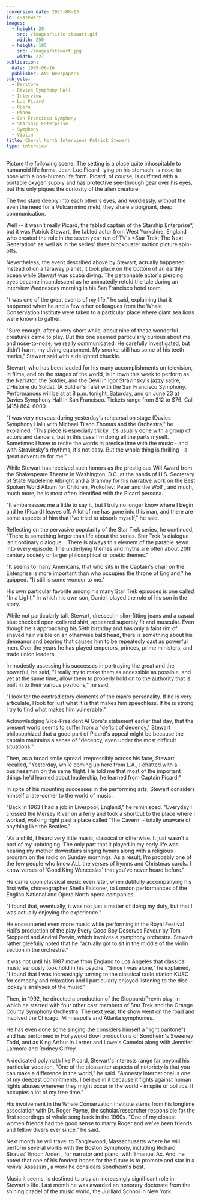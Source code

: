 ```yaml
---
conversion date: 2025-08-13
id: c-stewart
images:
  - height: 28
    src: /images/title-stewart.gif
    width: 250
  - height: 185
    src: /images/stewart.jpg
    width: 227
publication:
  date: 1999-06-16
  publisher: ANG Newspapers
subjects:
  - Baritone
  - Davies Symphony Hall
  - Interview
  - Luc Picard
  - Opera
  - Piano
  - San Francisco Symphony
  - Starship Enterprise
  - Symphony
  - Violin
title: Cheryl North Interviews Patrick Stewart
type: interview
---
```


Picture the following scene: The setting is a place quite inhospitable to humanoid life forms. Jean-Luc Picard, lying on his stomach, is nose-to-nose with a non-human life form. Picard, of course, is outfitted with a portable oxygen supply and has protective see-through gear over his eyes, but this only piques the curiosity of the alien creature.

The two stare deeply into each other's eyes, and wordlessly, without the even the need for a Vulcan mind meld, they share a poignant, deep communication.

Well -- it wasn't really Picard, the fabled captain of the Starship Enterprise*, but it was Patrick Stewart, the fabled actor from West Yorkshire, England who created the role in the seven year run of TV's *Star Trek: The Next Generation\* as well as in the series' three blockbuster motion picture spin-offs.

Nevertheless, the event described above by Stewart, actually happened. Instead of on a faraway planet, it took place on the bottom of an earthly ocean while Stewart was scuba diving.
The personable actor's piercing eyes became incandescent as he animatedly retold the tale during an interview Wednesday morning in his San Francisco hotel room.

"t was one of the great events of my life," he said, explaining that it happened when he and a few other colleagues from the Whale Conservation Institute were taken to a particular place where giant sea lions were known to gather.

"Sure enough, after a very short while, about nine of these wonderful creatures came to play. But this one seemed particularly curious about me, and nose-to-nose, we really communicated. He carefully investigated, but didn't harm, my diving equipment. My snorkel still has some of his teeth marks," Stewart said with a delighted chuckle.

Stewart, who has been lauded for his many accomplishments on television, in films, and on the stages of the world, is in town this week to perform as the Narrator, the Soldier, and the Devil in Igor Stravinsky's jazzy satire,  L'Histoire du Soldat,  (A Soldier's Tale) with the San Francisco Symphony. Performances will be at at 8 p.m. tonight, Saturday, and on June 23 at Davies Symphony Hall in San Francisco. Tickets range from $12 to $76. Call (415) 864-6000.

"I was very nervous during yesterday's rehearsal on stage (Davies Symphony Hall) with Michael Tilson Thomas and the Orchestra," he explained. "This piece is especially tricky. It's usually done with a group of actors and dancers, but in this case I'm doing all the parts myself. Sometimes I have to recite the words in precise time with the music - and with Stravinsky's rhythms, it's not easy. But the whole thing is thrilling - a great adventure for me."

While Stewart has received such honors as the prestigious  Will Award  from the Shakespeare Theatre in Washington, D.C. at the hands of U.S. Secretary of State Madeleine Albright and a Grammy for his narrative work on the Best Spoken Word Album for Children, Prokofiev:  Peter and the Wolf , and much, much more, he is most often identified with the Picard persona.

"It embarrasses me a little to say it, but I truly no longer know where I begin and he (Picard) leaves off. A lot of me has gone into this man, and there are some aspects of him that I've tried to absorb myself," he said.

Reflecting on the pervasive popularity of the Star Trek series, he continued, "There is something larger than life about the series.  Star Trek 's dialogue isn't ordinary dialogue... There is always this element of the parable sewn into every episode. The underlying themes and myths are often about 20th century society or larger philosophical or poetic themes."

"It seems to many Americans, that who sits in the Captain's chair on the Enterprise is more important than who occupies the throne of England," he quipped. "It still is some wonder to me."

His own particular favorite among his many  Star Trek  episodes is one called "In a Light," in which his own son, Daniel, played the role of his son in the story.

While not particularly tall, Stewart, dressed in slim-fitting jeans and a casual blue checked open-collared shirt, appeared superbly fit and muscular. Even though he's approaching his 59th birthday and has only a faint rim of shaved hair visible on an otherwise bald head, there is something about his demeanor and bearing that causes him to be repeatedly cast as powerful men. Over the years he has played emperors, princes, prime ministers, and trade union leaders.

In modestly assessing his successes in portraying the great and the powerful, he said, "I really try to make them as accessible as possible, and yet at the same time, allow them to properly hold on to the authority that is built in to their various positions," he said.

"I look for the contradictory elements of the man's personality. If he is very articulate, I look for just what it is that makes him speechless. If he is strong, I try to find what makes him vulnerable."

Acknowledging Vice-President Al Gore's statement earlier that day, that the present world seems to suffer from a "deficit of decency," Stewart philosophized that a good part of Picard's appeal might be because the captain maintains a sense of "decency, even under the most difficult situations."

Then, as a broad smile spread irrepressibly across his face, Stewart recalled, "Yesterday, while coming up here from L.A., I chatted with a businessman on the same flight. He told me that most of the important things he'd learned about leadership, he learned from Captain Picard!"

In spite of his mounting successes in the performing arts, Stewart considers himself a late-comer to the world of music.

"Back in 1963 I had a job in Liverpool, England," he reminisced. "Everyday I crossed the Mersey River on a ferry and took a shortcut to the place where I worked, walking right past a place called 'The Cavern' - totally unaware of anything like the Beatles."

"As a child, I heard very little music, classical or otherwise. It just wasn't a part of my upbringing. The only part that it played in my early life was hearing my mother downstairs singing hymns along with a religious program on the radio on Sunday mornings. As a result, I'm probably one of the few people who know ALL the verses of hymns and Christmas carols. I know verses of 'Good King Wenceslas' that you've never heard before."

He came upon classical music even later, when dutifully accompanying his first wife, choreographer Sheila Falconer, to London performances of the English National and Opera North opera companies.

"I found that, eventually, it was not just a matter of doing my duty, but that I was actually enjoying the experience."

He encountered even more music while performing in the Royal Festival Hall's production of the play  Every Good Boy Deserves Favour  by Tom Stoppard and Andrei Previn, which involves a symphony orchestra. Stewart rather gleefully noted that he "actually got to sit in the middle of the violin section in the orchestra."

It was not until his 1987 move from England to Los Angeles that classical music seriously took hold in his psyche. "Since I was alone," he explained, "I found that I was increasingly turning to the classical radio station KUSC for company and relaxation and I particularly enjoyed listening to the disc jockey's analyses of the music."

Then, in 1992, he directed a production of the Stoppard/Previn play, in which he starred with four other cast members of  Star Trek  and the Orange County Symphony Orchestra. The next year, the show went on the road and involved the Chicago, Minneapolis and Atlanta symphonies.

He has even done some singing (he considers himself a "light baritone") and has performed in Hollywood Bowl productions of Sondheim's  Sweeney Todd,  and as King Arthur in Lerner and Lowe's  Camelot  along with Jennifer Larmore and Rodney Gilfrey.

A dedicated polymath like Picard, Stewart's interests range far beyond his particular vocation. "One of the pleasanter aspects of notoriety is that you can make a difference in the world," he said. "Amnesty International is one of my deepest commitments. I believe in it because it fights against human rights abuses wherever they might occur in the world - in spite of politics. It occupies a lot of my free time."

His involvement in the Whale Conservation Institute stems from his longtime association with Dr. Roger Payne, the scholar/researcher responsible for the first recordings of whale song back in the 1960s. "One of my closest women friends had the good sense to marry Roger and we've been friends and fellow divers ever since," he said.

Next month he will travel to Tanglewood, Massachusetts where he will perform several works with the Boston Symphony, including Richard Strauss'  Enoch Arden , for narrator and piano, with Emanuel Ax. And, he noted that one of his fondest hopes for the future is to promote and star in a revival  Assassin , a work he considers Sondheim's best.

Music it seems, is destined to play an increasingly significant role in Stewart's life. Last month he was awarded an honorary doctorate from the shining citadel of the music world, the Juilliard School in New York.
